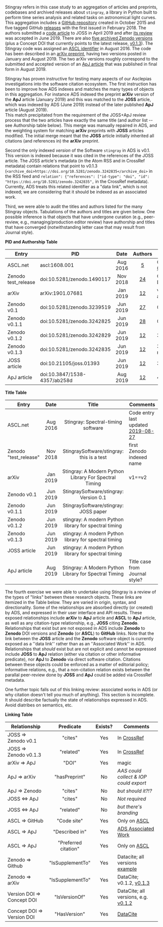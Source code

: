 
Stingray refers in this case study to an aggregation of articles and preprints, codebases and archived releases about `stingray`, a library in Python built to perform time series analysis and related tasks on astronomical light curves.
This aggregation includes
a [GitHub repository](https://github.com/StingraySoftware/stingray) created in October 2015 and
five tagged GitHub [releases](https://github.com/StingraySoftware/stingray/releases) with the first issued in February 2018. 
The authors submitted a [code article](https://doi.org/10.21105/joss.01393) to JOSS in April 2019 and after [its review](https://github.com/openjournals/joss-reviews/issues/1393) was accepted in June 2019.
There are also [five archived Zenodo versions](https://doi.org/10.5281/zenodo.1490116) (plus a Concept DOI that currently points to the latest release, [v0.1.3](https://doi.org/10.5281/zenodo.3242835)).
The Stingray code was assigned an [ASCL identifier](http://ascl.net/1608.001) in August 2016.
The code has been described in an [arXiv preprint](https://arxiv.org/abs/1901.07681), having two versions posted in January and August 2019. 
The two arXiv versions roughly correspond to the submitted and accepted version of an [ApJ article](https://doi.org/10.3847/1538-4357/ab258d) that was published in final form in August 2019. 

Stingray has proven instructive for testing many aspects of our Asclepias investigations into the software citation ecosystem. 
The first instruction has been to improve how ADS indexes and matches the many types of objects in this aggregation. 
For instance ADS indexed the preprint **arXiv** version of the **ApJ** article (January 2019) and this was matched to the **JOSS** article, which was indexed by ADS (June 2019) instead of the later published **ApJ** article (August 2019).  
This match precipitated from the requirement of the JOSS+ApJ review process that the two articles have exactly the same title (and author list -- see Authorship table below).
This merge was manually repaired in ADS, and the weighting system for matching **arXiv** preprints with **JOSS** articles modified.
The initial merge meant that the **JOSS** article initially inherited all citations (and references in) the **arXiv** preprint.

Second the only indexed *version* of the Software `stingray` in ADS is v0.1.
This version is indexed because it was cited in the references of the JOSS article. 
The JOSS article's metadata (in the Atom RSS and in CrossRef metadata) contain relations that point to v0.1.3 (`<archive_doi>https://doi.org/10.5281/zenodo.3242835</archive_doi>` in the RSS feed and `relation": {"references": ["id-type": "doi", "id": "https://doi.org/10.5281/zenodo.3242835",` in the CrossRef metadata).
Currently, ADS treats this related identifier as a "data link", which is not indexed; 
we are considering that it should be indexed as an associated work.

Third, we were able to audit the titles and authors listed for the many Stingray objects. 
Tabulations of the authors and titles are given below. 
One possible inference is that objects that have undergone curation (e.g., peer-review, e.g., managing/production editor review) have authorship and titles that have converged (notwithstanding letter case that may result from Journal style).


**PID and Authorship Table**

| Entry  | PID | Date |  Authors | Comments |
| ----------- | --- | :------: | :---: | -------------------|
ASCL.net | ascl:1608.001 | Aug 2016 | [5](https://web.archive.org/web/20190925160413/http://ascl.net/1608.001) | Code entry last updated [2019-08-27](http://ascl.net/phpBB3/viewtopic.php?t=34066)
Zenodo test_release | doi:10.5281/zenodo.1490117 | Nov 2018 | [24](https://doi.org/10.5281/zenodo.1490117) | Concept DOI:10.5281/zenodo.1490116 
arXiv | arXiv:1901.07681 | Jan 2019 | [12](https://arxiv.org/abs/1901.07681) | v1==v2; ~sameAs submitted & accepted to ApJ
Zenodo v0.1 | doi:10.5281/zenodo.3239519 | Jun 2019 | [27](https://doi.org/10.5281/zenodo.3239519) | 0 ORCIDs
Zenodo v0.1.1 | doi:10.5281/zenodo.3242825 | Jun 2019 | [28](https://doi.org/10.5281/zenodo.3242825) | 0 ORCIDs; JOSS submission
Zenodo v0.1.2 | doi:10.5281/zenodo.3242829 | Jun 2019 | [12](https://doi.org/10.5281/zenodo.3242829) | 3 ORCIDs
Zenodo v0.1.3 | doi:10.5281/zenodo.3242835 | Jun 2019 | [12](https://doi.org/10.5281/zenodo.3242835) | 3 ORCIDs; at close of JOSS review
JOSS article | doi:10.21105/joss.01393 | Jun 2019 | [12](https://doi.org/10.21105/joss.01393) | 3 ORCIDs
ApJ article | doi:10.3847/1538-4357/ab258d | Aug 2019 | [12](https://doi.org/10.3847/1538-4357/ab258d) | 4 ORCIDs; accepted May 2019

**Title Table**

| Entry  | Date |  Title | Comments |
| ----------- | :------: | :---: | -------------------|
ASCL.net | Aug 2016 | Stingray: Spectral-timing software | Code entry last updated [2019-08-27](http://ascl.net/phpBB3/viewtopic.php?t=34066)
Zenodo "test_release" | Nov 2018 | StingraySoftware/stingray: this is a test | first Zenodo indexed name
arXiv | Jan 2019 | Stingray: A Modern Python Library For Spectral Timing | v1==v2
Zenodo v0.1 | Jun 2019 | StingraySoftware/stingray: Version 0.1 | 
Zenodo v0.1.1 | Jun 2019 | StingraySoftware/stingray: JOSS paper | 
Zenodo v0.1.2 | Jun 2019 | stingray: A modern Python library for spectral timing | 
Zenodo v0.1.3 | Jun 2019 | stingray: A modern Python library for spectral timing | 
JOSS article | Jun 2019 | stingray: A modern Python library for spectral timing | 
ApJ article | Aug 2019 | Stingray: A Modern Python Library for Spectral Timing | Title case from Journal style?

The fourth exercise we were able to undertake using Stingray is a review of the types of "links" between these research objects.
These links are itemized in the Table below.
They are varied in origin, syntax, and directionality. 
Some of the relationships are absorbed directly (or created) by ADS, and expressed in their user interface and API results.
These exposed relationships include **arXiv** to **ApJ** article and **ASCL** to **ApJ** article, as well as any citation-type relationship, e.g., **JOSS** citing **Zenodo**.
Relationships that exist but are not exposed in ADS include **Zenodo** to **Zenodo** DOI versions and **Zenodo** (or **ASCL**) to **GitHub** links.
Note that the link between the **JOSS** article and the **Zenodo** software object is currently exposed as a ''data link'' rather than as an ''Associated Work'' in ADS.
Relationships that *should* exist but are not explicit and cannot be expressed include **JOSS** to **ApJ** relation (either via citation or other informative predicate), nor **ApJ** to **Zenodo** via direct software citation. 
Citations between these objects could be enforced as a matter of editorial policy; informative relations, e.g., that a non-citation relation exists between the parallal peer-review done by **JOSS** and **ApJ** could be added via CrossRef metadata. 

One further topic falls out of this linking review: associated works in ADS (or why citation doesn't tell you much of anything). 
This section is incomplete. 
It should describe factually the state of relationships expressed in ADS.
Avoid diatribes on semantics, etc. 


**Linking Table**

Relationship | Predicate | Exists? | Comments 
--- | :-: | :-: | ---
JOSS => Zenodo v0.1 | "cites" | Yes | In [CrossRef](https://api.crossref.org/v1/works/10.21105/joss.01393)
JOSS => Zenodo v0.1.3 | "related" | Yes | In [CrossRef](https://api.crossref.org/v1/works/10.21105/joss.01393)
arXiv => ApJ | "DOI" | Yes | magic
ApJ => arXiv | "hasPreprint" | No | *AAS could collect & IOP could export*
ApJ => Zenodo | "cites" | No | *but should it?!?*
JOSS <=> ApJ | "cites" | No | *Not required*
JOSS <=> ApJ | "related" | No | *but there's branding* 
ASCL => GitHub | "Code site" | Yes | Only on [ASCL](https://web.archive.org/web/20190925160413/http://ascl.net/1608.001)
ASCL => ApJ | "Described in" | Yes | [ADS Associated Work](https://ui.adsabs.harvard.edu/abs/2019ApJ...881...39H/abstract)
ASCL => ApJ | "Preferred citation" | Yes | Only on [ASCL](https://web.archive.org/web/20190925160413/http://ascl.net/1608.001)
Zenodo => Github | "IsSupplementTo" | Yes | Datacite; all versions [example](https://api.datacite.org/dois/application/vnd.datacite.datacite+json/10.5281/zenodo.1490117)
Zenodo => arXiv | "IsSupplementTo" | Yes | DataCite; v0.1.2, [v0.1.3](https://api.datacite.org/dois/application/vnd.datacite.datacite+json/10.5281/zenodo.3242835)
Version DOI => Concept DOI | "IsVersionOf" | Yes | DataCite; all versions, e.g. [v0.1.2](https://api.datacite.org/dois/application/vnd.datacite.datacite+json/10.5281/zenodo.3242829)
Concept DOI => Version DOI | "HasVersion" | Yes | [DataCite](https://api.datacite.org/dois/application/vnd.datacite.datacite+json/10.5281/zenodo.1490116)

